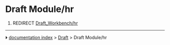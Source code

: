 # Draft Module/hr
1.  REDIRECT [Draft_Workbench/hr](Draft_Workbench/hr.md)



---
⏵ [documentation index](../README.md) > [Draft](Draft_Workbench.md) > Draft Module/hr
